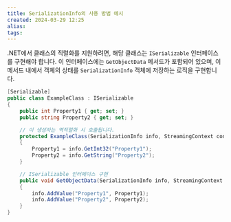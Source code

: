 ```yaml
---
title: SerializationInfo의 사용 방법 예시
created: 2024-03-29 12:25
alias:
tags:
---
```

.NET에서 클래스의 직렬화를 지원하려면, 
해당 클래스는 `ISerializable` 인터페이스를 구현해야 합니다. 
이 인터페이스에는 `GetObjectData` 메서드가 포함되어 있으며, 
이 메서드 내에서 
객체의 상태를 
`SerializationInfo` 객체에 저장하는 로직을 구현합니다.

```csharp
[Serializable]
public class ExampleClass : ISerializable
{
    public int Property1 { get; set; }
    public string Property2 { get; set; }

    // 이 생성자는 역직렬화 시 호출됩니다.
    protected ExampleClass(SerializationInfo info, StreamingContext context)
    {
        Property1 = info.GetInt32("Property1");
        Property2 = info.GetString("Property2");
    }

    // ISerializable 인터페이스 구현
    public void GetObjectData(SerializationInfo info, StreamingContext context)
    {
        info.AddValue("Property1", Property1);
        info.AddValue("Property2", Property2);
    }
}
```


